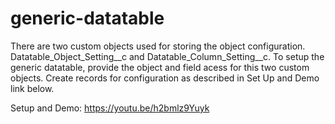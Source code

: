 # generic-datatable
There are two custom objects used for storing the object configuration.
Datatable_Object_Setting__c and Datatable_Column_Setting__c.
To setup the generic datatable, provide the object and field acess for this two custom objects.
Create records for configuration as described in Set Up and Demo link below.

Setup and Demo: https://youtu.be/h2bmlz9Yuyk
